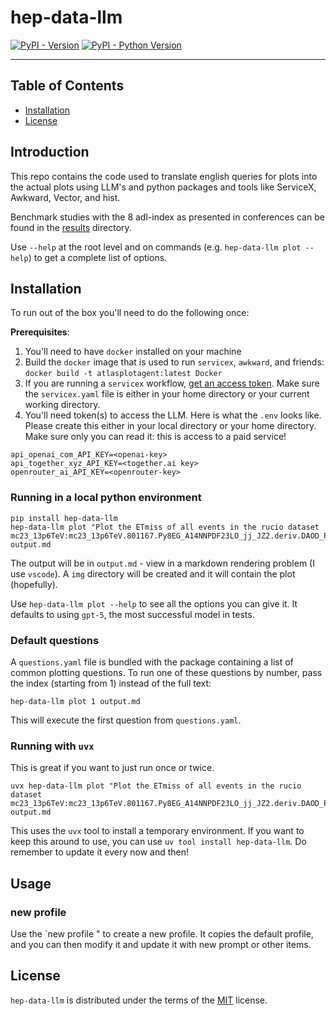 # hep-data-llm

[![PyPI - Version](https://img.shields.io/pypi/v/hep-data-llm.svg)](https://pypi.org/project/hep-data-llm)
[![PyPI - Python Version](https://img.shields.io/pypi/pyversions/hep-data-llm.svg)](https://pypi.org/project/hep-data-llm)

-----

## Table of Contents

- [Installation](#installation)
- [License](#license)

## Introduction

This repo contains the code used to translate english queries for plots into the actual plots using LLM's and python packages and tools like ServiceX, Awkward, Vector, and hist.

Benchmark studies with the 8 adl-index as presented in conferences can be found in the [results](results/) directory.

Use `--help` at the root level and on commands (e.g. `hep-data-llm plot --help`) to get a complete list of options.

## Installation

To run out of the box you'll need to do the following once:

__Prerequisites__:

1. You'll need to have `docker` installed on your machine
1. Build the `docker` image that is used to run `servicex`, `awkward`, and friends: `docker build -t atlasplotagent:latest Docker`
1. If you are running a `servicex` workflow, [get an access token](https://servicex-frontend.readthedocs.io/en/stable/connect_servicex.html). Make sure the `servicex.yaml` file is either in your home directory or your current working directory.
1. You'll need token(s) to access the LLM. Here is what the `.env` looks like. Please create this either in your local directory or your home directory. Make sure only you can read it: this is access to a paid service!

```text
api_openai_com_API_KEY=<openai-key>
api_together_xyz_API_KEY=<together.ai key>
openrouter_ai_API_KEY=<openrouter-key>
```

### Running in a local python environment

```console
pip install hep-data-llm
hep-data-llm plot "Plot the ETmiss of all events in the rucio dataset mc23_13p6TeV:mc23_13p6TeV.801167.Py8EG_A14NNPDF23LO_jj_JZ2.deriv.DAOD_PHYSLITE.e8514_e8528_a911_s4114_r15224_r15225_p6697." output.md
```

The output will be in `output.md` - view in a markdown rendering problem (I use `vscode`). A `img` directory will be created and it will contain the plot (hopefully).

Use `hep-data-llm plot --help` to see all the options you can give it. It defaults to using `gpt-5`, the most successful model in tests.

### Default questions

A `questions.yaml` file is bundled with the package containing a list of common plotting questions. To run one of these questions by number, pass the index (starting from 1) instead of the full text:

```console
hep-data-llm plot 1 output.md
```

This will execute the first question from `questions.yaml`.

### Running with `uvx`

This is great if you want to just run once or twice.

```console
uvx hep-data-llm plot "Plot the ETmiss of all events in the rucio dataset mc23_13p6TeV:mc23_13p6TeV.801167.Py8EG_A14NNPDF23LO_jj_JZ2.deriv.DAOD_PHYSLITE.e8514_e8528_a911_s4114_r15224_r15225_p6697." output.md
```

This uses the `uvx` tool to install a temporary environment. If you want to keep this around to use, you can use `uv tool install hep-data-llm`. Do remember to update it every now and then!

## Usage

### new profile

Use the `new profile <filename>" to create a new profile. It copies the default profile, and you can then modify it and update it with new prompt or other items.

## License

`hep-data-llm` is distributed under the terms of the [MIT](https://spdx.org/licenses/MIT.html) license.
